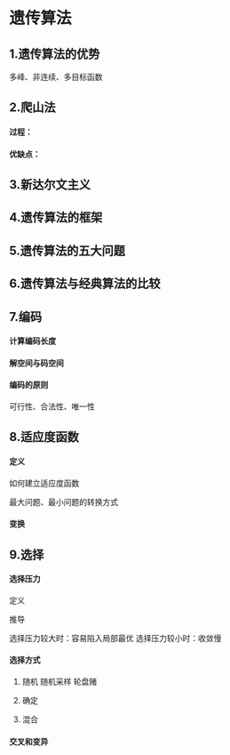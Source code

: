 # 遗传算法

## 1.遗传算法的优势

多峰、非连续、多目标函数

## 2.爬山法

#### 过程：

#### 优缺点：

## 3.新达尔文主义

## 4.遗传算法的框架

## 5.遗传算法的五大问题

## 6.遗传算法与经典算法的比较

## 7.编码

#### 计算编码长度

#### 解空间与码空间

#### 编码的原则

可行性、合法性、唯一性

## 8.适应度函数

#### 定义

如何建立适应度函数

最大问题、最小问题的转换方式

#### 变换

## 9.选择

#### 选择压力

定义

推导

选择压力较大时：容易陷入局部最优
选择压力较小时：收敛慢

#### 选择方式

1. 随机
随机采样
轮盘赌

2. 确定

3. 混合

#### 交叉和变异

